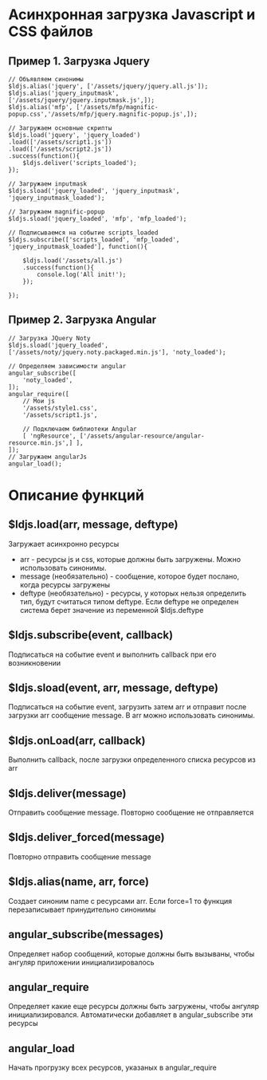 # Асинхронная загрузка Javascript и CSS файлов

## Пример 1. Загрузка Jquery
```
// Объявляем синонимы
$ldjs.alias('jquery', ['/assets/jquery/jquery.all.js']);
$ldjs.alias('jquery_inputmask', ['/assets/jquery/jquery.inputmask.js',]);
$ldjs.alias('mfp', ['/assets/mfp/magnific-popup.css','/assets/mfp/jquery.magnific-popup.js',]);

// Загружаем основные скрипты
$ldjs.load('jquery', 'jquery_loaded')
.load(['/assets/script1.js'])
.load(['/assets/script2.js'])
.success(function(){
    $ldjs.deliver('scripts_loaded');
});

// Загружаем inputmask
$ldjs.sload('jquery_loaded', 'jquery_inputmask', 'jquery_inputmask_loaded');

// Загружаем magnific-popup
$ldjs.sload('jquery_loaded', 'mfp', 'mfp_loaded');

// Подписываемся на событие scripts_loaded
$ldjs.subscribe(['scripts_loaded', 'mfp_loaded', 'jquery_inputmask_loaded'], function(){
	
	$ldjs.load('/assets/all.js')
	.success(function(){
		console.log('All init!');
	});
	
});
```

## Пример 2. Загрузка Angular
```
// Загрузка JQuery Noty
$ldjs.sload('jquery_loaded', ['/assets/noty/jquery.noty.packaged.min.js'], 'noty_loaded');

// Определяем зависимости angular
angular_subscribe([
    'noty_loaded',
]);
angular_require([
    // Мои js
    '/assets/style1.css', 
    '/assets/script1.js',
    
    // Подключаем библиотеки Angular
    [ 'ngResource', ['/assets/angular-resource/angular-resource.min.js',] ],
]);
// Загружаем angularJs
angular_load();
```

# Описание функций

## $ldjs.load(arr, message, deftype)

Загружает асинхронно ресурсы

- arr - ресурсы js и css, которые должны быть загружены. Можно использовать синонимы.
- message (необязательно) - сообщение, которое будет послано, когда ресурсы загружены
- deftype (необязательно) - ресурсы, у которых нельзя определить тип, будут считаться типом deftype. Если deftype не определен система берет значение из переменной $ldjs.deftype

## $ldjs.subscribe(event, callback)

Подписаться на событие event и выполнить callback при его возникновении

## $ldjs.sload(event, arr, message, deftype)

Подписаться на событие event, загрузить затем arr и отправит после загрузки arr сообщение message. В arr можно использовать синонимы.

## $ldjs.onLoad(arr, callback)

Выполнить callback, после загрузки определенного списка ресурсов из arr

## $ldjs.deliver(message)

Отправить сообщение message. Повторно сообщение не отправляется

## $ldjs.deliver_forced(message)

Повторно отправить сообщение message

## $ldjs.alias(name, arr, force)

Создает синоним name с ресурсами arr. 
Если force=1 то функция перезаписывает принудительно синонимы

## angular_subscribe(messages)

Определяет набор сообщений, которые должны быть вызываны, чтобы ангуляр приложении инициализировалось

## angular_require

Определяет какие еще ресурсы должны быть загружены, чтобы ангуляр инициализировался. 
Автоматически добавляет в angular_subscribe эти ресурсы

## angular_load

Начать прогрузку всех ресурсов, указаных в angular_require
